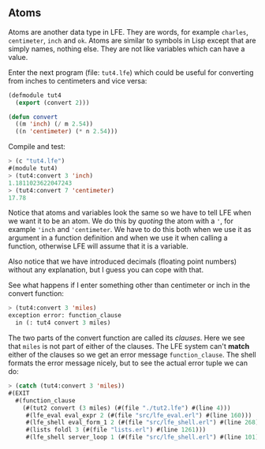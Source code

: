 ## Atoms

Atoms are another data type in LFE. They are words, for example ``charles``, ``centimeter``, ``inch`` and ``ok``. Atoms are similar to symbols in Lisp except that are simply names, nothing else. They are not like variables which can have a value.

Enter the next program (file: ``tut4.lfe``) which could be useful for converting from inches to centimeters and vice versa:

```lisp
(defmodule tut4
  (export (convert 2)))

(defun convert
  ((m 'inch) (/ m 2.54))
  ((n 'centimeter) (* n 2.54)))
```

Compile and test:

```lisp
> (c "tut4.lfe")
#(module tut4)
> (tut4:convert 3 'inch)
1.1811023622047243
> (tut4:convert 7 'centimeter)
17.78
```

Notice that atoms and variables look the same so we have to tell LFE when we want it to be an atom. We do this by *quoting* the atom with a ``'``, for example ``'inch`` and ``'centimeter``. We have to do this both when we use it as argument in a function definition and when we use it when calling a function, otherwise LFE will assume that it is a variable.

Also notice that we have introduced decimals (floating point numbers) without any explanation, but I guess you can cope with that.

See what happens if I enter something other than centimeter or inch in the convert function:

```lisp
> (tut4:convert 3 'miles)
exception error: function_clause
  in (: tut4 convert 3 miles)
```

The two parts of the convert function are called its *clauses*. Here we see that ``miles`` is not part of either of the clauses. The LFE system can't **match** either of the clauses so we get an error message ``function_clause``. The shell formats the error message nicely, but to see the actual error tuple we can do:

```lisp
> (catch (tut4:convert 3 'miles))
#(EXIT
  #(function_clause
    (#(tut2 convert (3 miles) (#(file "./tut2.lfe") #(line 4)))
     #(lfe_eval eval_expr 2 (#(file "src/lfe_eval.erl") #(line 160)))
     #(lfe_shell eval_form_1 2 (#(file "src/lfe_shell.erl") #(line 268)))
     #(lists foldl 3 (#(file "lists.erl") #(line 1261)))
     #(lfe_shell server_loop 1 (#(file "src/lfe_shell.erl") #(line 101))))))
```

